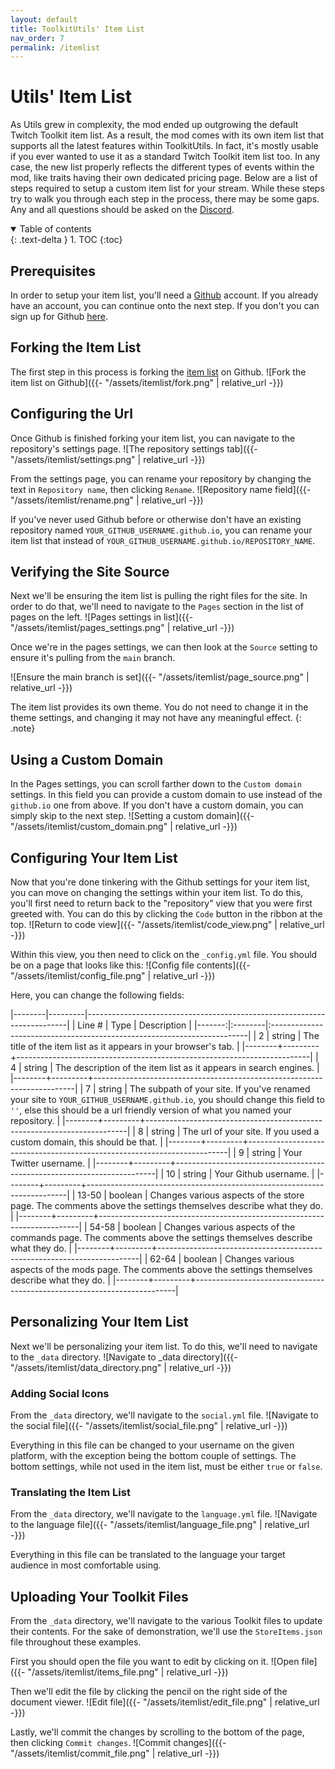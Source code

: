 ```yaml
---
layout: default
title: ToolkitUtils' Item List
nav_order: 7
permalink: /itemlist
---
```


# Utils' Item List

As Utils grew in complexity, the mod ended up outgrowing the default Twitch Toolkit item list. As a result,
the mod comes with its own item list that supports all the latest features within ToolkitUtils. In fact,
it's mostly usable if you ever wanted to use it as a standard Twitch Toolkit item list too. In any case,
the new list properly reflects the different types of events within the mod, like traits having their own
dedicated pricing page. Below are a list of steps required to setup a custom item list for your stream.
While these steps try to walk you through each step in the process, there may be some gaps. Any and all
questions should be asked on the [Discord](https://discord.gg/ZPmkGnbfba).

<details open markdown="block">
  <summary>
    Table of contents
  </summary>
  {: .text-delta }
1. TOC
{:toc}
</details>

## Prerequisites

In order to setup your item list, you'll need a [Github](https://github.com/) account. If you already have
an account, you can continue onto the next step. If you don't you can sign up for Github
[here](https://github.com/signup).

## Forking the Item List

The first step in this process is forking the [item list](https://github.com/sirrandoo/itemlist) on Github.
![Fork the item list on Github]({{- "/assets/itemlist/fork.png" | relative_url -}})

## Configuring the Url

Once Github is finished forking your item list, you can navigate to the repository's settings page.
![The repository settings tab]({{- "/assets/itemlist/settings.png" | relative_url -}})

From the settings page, you can rename your repository by changing the text in `Repository name`, then
clicking `Rename`.
![Repository name field]({{- "/assets/itemlist/rename.png" | relative_url -}})

If you've never used Github before or otherwise don't have an existing repository named
`YOUR_GITHUB_USERNAME.github.io`, you can rename your item list that instead of 
`YOUR_GITHUB_USERNAME.github.io/REPOSITORY_NAME`.

## Verifying the Site Source

Next we'll be ensuring the item list is pulling the right files for the site. In order to do that, we'll
need to navigate to the `Pages` section in the list of pages on the left.
![Pages settings in list]({{- "/assets/itemlist/pages_settings.png" | relative_url -}})

Once we're in the pages settings, we can then look at the `Source` setting to ensure it's pulling from the
`main` branch.

![Ensure the main branch is set]({{- "/assets/itemlist/page_source.png" | relative_url -}})

The item list provides its own theme. You do not need to change it in the theme settings, and changing it
may not have any meaningful effect.
{: .note}

## Using a Custom Domain

In the Pages settings, you can scroll farther down to the `Custom domain` settings. In this field you can
provide a custom domain to use instead of the `github.io` one from above. If you don't have a custom
domain, you can simply skip to the next step.
![Setting a custom domain]({{- "/assets/itemlist/custom_domain.png" | relative_url -}})

## Configuring Your Item List

Now that you're done tinkering with the Github settings for your item list, you can move on changing the
settings within your item list. To do this, you'll first need to return back to the "repository" view
that you were first greeted with. You can do this by clicking the `Code` button in the ribbon at the top.
![Return to code view]({{- "/assets/itemlist/code_view.png" | relative_url -}})

Within this view, you then need to click on the `_config.yml` file. You should be on a page that looks like
this:
![Config file contents]({{- "/assets/itemlist/config_file.png" | relative_url -}})

Here, you can change the following fields:

|--------|---------|-------------------------------------------------------------------------|
| Line # | Type    | Description                                                             |
|-------:|:--------|:------------------------------------------------------------------------|
| 2      | string  | The title of the item list as it appears in your browser's tab.         |
|--------+---------+-------------------------------------------------------------------------|
| 4      | string  | The description of the item list as it appears in search engines.       |
|--------+---------+-------------------------------------------------------------------------|
| 7      | string  | The subpath of your site. If you've renamed your site to `YOUR_GITHUB_USERNAME.github.io`, you should change this field to `''`, else this should be a url friendly version of what you named your repository. |
|--------+---------+-------------------------------------------------------------------------|
| 8      | string  | The url of your site. If you used a custom domain, this should be that. |
|--------+---------+-------------------------------------------------------------------------|
| 9      | string  | Your Twitter username.                                                  |
|--------+---------+-------------------------------------------------------------------------|
| 10     | string  | Your Github username.                                                   |
|--------+---------+-------------------------------------------------------------------------|
| 13-50  | boolean | Changes various aspects of the store page. The comments above the settings themselves describe what they do. |
|--------+---------+-------------------------------------------------------------------------|
| 54-58  | boolean | Changes various aspects of the commands page. The comments above the settings themselves describe what they do. |
|--------+---------+-------------------------------------------------------------------------|
| 62-64  | boolean | Changes various aspects of the mods page. The comments above the settings themselves describe what they do. |
|--------+---------+-------------------------------------------------------------------------|

## Personalizing Your Item List

Next we'll be personalizing your item list. To do this, we'll need to navigate to the `_data` directory.
![Navigate to _data directory]({{- "/assets/itemlist/data_directory.png" | relative_url -}})

### Adding Social Icons

From the `_data` directory, we'll navigate to the `social.yml` file.
![Navigate to the social file]({{- "/assets/itemlist/social_file.png" | relative_url -}})

Everything in this file can be changed to your username on the given platform, with the exception being
the bottom couple of settings. The bottom settings, while not used in the item list, must be either
`true` or `false`.

### Translating the Item List

From the `_data` directory, we'll navigate to the `language.yml` file.
![Navigate to the language file]({{- "/assets/itemlist/language_file.png" | relative_url -}})

Everything in this file can be translated to the language your target audience in most comfortable using.

## Uploading Your Toolkit Files

From the `_data` directory, we'll navigate to the various Toolkit files to update their contents. For the
sake of demonstration, we'll use the `StoreItems.json` file throughout these examples.

First you should open the file you want to edit by clicking on it.
![Open file]({{- "/assets/itemlist/items_file.png" | relative_url -}})

Then we'll edit the file by clicking the pencil on the right side of the document viewer.
![Edit file]({{- "/assets/itemlist/edit_file.png" | relative_url -}})

Lastly, we'll commit the changes by scrolling to the bottom of the page, then clicking `Commit changes`.
![Commit changes]({{- "/assets/itemlist/commit_file.png" | relative_url -}})